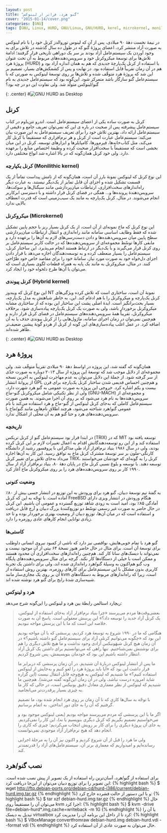```yaml
---
layout: post
title: "گنو هرد، فراتر از لینوکس"
cover: "2015-01-14/cover.png"
categories: [GNU]
tags: [GNU, Linux, HURD, GNU/Linux, GNU/HURD, kerel, microkernel, monilithic kernel, hybrid kernel, Stallman, RMS]
---
```


در نیمهٔ نخست دههٔ ۹۰ میلادی، پس از آن که لینوس توروالدز کرنل خود را با نام لینوکس به صورت آزاد منتشر کرد، اعضای پروژهٔ گنو که در طول ده سال گذشته در تلاش برای به وجود آوردن یک سیستم‌عامل آزاد بودند بر سر یک دوراهی تاریخی قرار گرفتند؛ ادامهٔ تلاش‌ها برای توسعهٔ میکروکرنل خود و سرویس‌دهنده‌های مربوط به آن تحت عنوان پروژهٔ هرد  (HURD) یا استفاده از کرنل یک‌پارچهٔ جدیدی که هم به همان اندازه آزاد بود و هم در آن زمان تقریباً قابل استفاده بود. در نهایت و پس از کشمکش‌های بسیار، تصمیم بر این شد که پروژهٔ هرد متوقّف شده و تلاش‌ها بر روی توسعهٔ لینوکس به صورتی که با سیستم‌عامل گنو سازگار باشد متمرکز شود. این‌گونه بود که سیستم‌عامل جدیدی به نام گنو/لینوکس متولّد شد. ولی تفاوت این دو در چه بود؟

{: .center}
#![GNU HURD as Desktop](/assets/2015-01-14/hurd1.png)

## کرنل
کرنل به صورت ساده یکی از اعضای سیستم‌عامل است. اندرو تتن‌باوم در کتاب سیستم‌عامل پیشرفته پس از صحبت در باره ی این که نمی‌توان تعریف جامع و دقیقی از سیستم‌عامل ارائه داد، بهترین تلاش خود را برای تعریف سیستم‌عامل به این صورت بیان می‌کند: سیستم‌عامل عبارت است از کرنل و هر نرم‌افزاری که مستقیماً با کرنل کار می‌کند، مثل کتاب‌خانه‌ها، فیرم‌ورها، کامپایلرها و ابزارهای توسعه. کرنل در این میان بخشی است که مستقیماً با سخت‌افزار صحبت کرده و وظیفهٔ اختصاص منابع را برعهده دارد. ولی خود کرنل همان‌گونه که در بالا اشاره شد انواع مختلفی دارد.

### کرنل یکپارچه  (Monilithic kernel)
این نوع کرنل که لینوکس نمونهٔ بارز آن است، همان‌گونه که از نامش پیداست تماماً از یک قسمت تشکیل شده و اجزای آن قابل تمایز از یک‌دیگر نیستند. به عبارت دیگر راه‌اندازهای سخت‌افزاری، ارتباطات میان‌پردازشی مانند سیگنال‌ها و سوکت‌ها، سرویس‌دهندهٔ پرونده‌ها و… همگی در فضای کرنل قرار داشته و با دسترسی ابرکاربر انجام می‌شوند. در مثال، کرنل یک‌پارچه به مانند یک سیب‌زمینی است که قدرت انعطاف بالایی ندارد

### میکروکرنل  (Microkernel)
این نوع کرنل که ماخ نمونه‌ای از آن است، از یک کرنل بسیار ریز با حجم پایین تشکیل شده که فقط وظایف اساسی سامانه مانند راه‌اندازی و انتقال ارتباطات میان‌پردازشی سطح پایین میان سرویس‌دهنده‌ها و دادن دست‌رسی‌های لازم به آن‌ها را برعهده دارد و مابقی کارها توسّط مجموعه‌ای از سرویس‌دهنده‌ها که در حالت کاربر سیستم‌عامل بر روی کرنل قرار می‌گیرند و با یک‌دیگر در ارتباط هستند انجام می‌پذیرد. این ساختار کرنل، سیستم‌عامل را بسیار منعطف کرده و به توسعه‌دهندگان اجازه می‌دهد با قرار دادن اجزای دل‌خواه خود به صورت مورد نیاز، سامانهٔ خود را برای مقاصد خاص خود طرّاحی کنند. در مثال، میکروکرنل به مانند یک پایه به همراه قطعات لگوی بسیاری است که می‌توان با آن‌ها طرح دلخواه خود را ایجاد کرد.

### کرنل پیوندی  (Hybrid kernel)
این نوع کرنل که ویندوز NT نمونهٔ آن است، ساختاری است که تلاش کرده ویژگی‌های کرنل یک‌پارچه و میکروکرنل را با هم ادغام کند. این، به خاطر شباهتش به مدل یک‌پارچه، بسیار بحث‌برانگیز است. ایدهٔ اصلی پشت این ساختار این بوده که از ساختاری مشابه میکروکرنل برخوردار باشد، ولی به صورت یک کرنل یک‌پارچه پیاده‌سازی شود. برخلاف میکروکرنل، تقریباً همهٔ سرویس‌دهنده‌های سیستم‌عامل در فضای کرنل قرار دارند و هم‌چنین نمی‌توان در زمان اجرای سامانه، ماژول‌هایی را از کرنل پیوندی حذف یا به آن اضافه کرد. در عمل اغلب پیاده‌سازی‌های این گونه از کرنل از هردو گونهٔ پیشین ضعیف‌تر ظاهر شده‌اند.

{: .center}
#![GNU HURD as Desktop](/assets/2015-01-14/hurd2.png)

## پروژهٔ هرد
همان‌گونه که گفته شد، این پروژه در اواسط دههٔ ۹۰ میلادی تقریباً متوقّف شد. ولی مجموعه‌ای از دلایل موجب شد که توسعهٔ این پروژه از سال ۲۰۱۳ دوباره به صورت جدّی از سر گرفته شود. از جملهٔ این دلایل می‌توان به عدم مهاجرت لینوکس به آخرین نسخه از پروانهٔ انتشار GPL و هم‌چنین احساس قدیمی شدن ساختار کرنل یک‌پارچه برای قرن بیست و یکم اشاره کرد. خروجی این پروژه به صورت عمومی به گنو هرد شهرت دارد، ولی از نظر تکنیکی شامل میکروکرنل گنو-ماخ  (GNU-MACH) و مجموعه‌ای از سرویس‌دهنده‌ها به نام هرد می‌شود که بر روی آن اجرا می‌شوند. به همین صورت سیستم‌عامل کاملی که به‌جای کرنل لینوکس از گنو-ماخ و هرد استفاده می‌کند با نام عمومی گنو/هرد شناخته می‌شود، هرچند اطلاق نام‌هایی مانند گنو/ماخ با سرویس‌دهنده‌های هرد و حتا گنو هم به آن محلّی از اشکال ندارد.

### تاریخچه
در ابتدا قرار بود سیستم‌عامل گنو از کرنل تریکس  (TRIX) که در MIT توسعه یافته بود استفاده کند و از این رو توسعه‌دهندگانش اقدام به اعمال تغییرات لازم بر این کرنل کرده بودند، ولی در سال ۱۹۸۶ بنیاد نرم‌افزار آزاد طی مذاکراتی با پروفسور رشید از دانشگاه کارنگی-ملون بر سر توسعهٔ مشترک کرنل ماخ به توافق رسید. این کار به آن‌ها اجازه می‌داد به‌جای تلاش برای تغییر کرنل TRIX، کرنل را به گونه‌ای که خودشان می‌خواستند توسعه دهند. با توسعه و بلوغ نسبی کرنل ماخ در پایان دههٔ ۸۰، بنیاد نرم‌افزار آزاد از سال ۱۹۹۰ کار بر روی سرویس‌دهنده‌های هرد را بر روی میکروکرنل ماخ آغاز کرد.

### وضعیت کنونی
به گفتهٔ تیم توسعهٔ دبیان، گنو هرد برای ورودش به این توزیع در انتشار جسی بیش از ۸۰٪ آماده است. با توجّه به این که کرنل FreeBSD هنگام ورودش در انتشار ویزی دارای آمادگی ۸۵٪ بود، امید است به زودی شاهد توزیع گسترده و عمومی آن باشیم. این کرنل در حال حاضر به صورت غیر رسمی توسّط دو توزیع‌کنندهٔ بزرگ دبیان و آرچ قابل دریافت و استفاده است که در میان آن‌ها، توزیع دبیان از وضعیت بهتری برخوردار بوده و تا حد زیادی توانایی انجام کارهای عادی روزمره را دارد.

### کاستی‌ها
گنو هرد با تمام خوبی‌هایش، نواقصی نیز دارد که ناشی از کمبود نیروی انسانی داوطلب برای توسعهٔ آن است. برای مثال در حال حاضر هنوز نسخهٔ ۶۴ بیتی از آن موجود نیست و نمی‌تواند با دیسک‌های ساتا کار کند. هم‌چنین راه‌اندازهای سخت‌افزاری آن محدود هستند و ممکن است با خیلی از دستگاه‌ها کار نکند. گرچه برای مثال سرویس‌دهنده‌های پایگاه وب گنو هم‌اکنون به وسیلهٔ گنو/هرد راه‌اندازی شده اند، ولی برای داشتن یک تجربهٔ کاربری بدون مشکل با این سیستم‌عامل برای کارهای روزمره، بهترین روش استفاده از آن بر روی یک مجازی‌ساز مانند kvm است، زیرا که راه‌اندازهای مربوط به دستگاه‌های شبیه‌سازی شدهٔ رایج برای گنو هرد نوشته شده اند.

### هرد و لینوکس
ریچارد استالمن رابطهٔ بین هرد و لینوکس را این‌گونه شرح می‌دهد:

>بعضی‌وقت‌ها مردم می‌پرسند «چرا بنیاد نرم‌افزار آزاد به‌جای استفاده از لینوکس، یک کرنل آزاد جدید را توسعه داد؟» این پرسش معقولی است. پاسخ آن به صورت خلاصه این است که ما با این پرسش مواجه نبودیم.
>
>هنگامی که ما در ۱۹۹۰ شروع به توسعهٔ هرد کردیم، پرسشی که با آن مواجه بودیم این بود که «چگونه می‌توانیم کرنلی آزاد برای سیستم‌عامل گنو داشته باشیم؟» در آن زمان هیچ کرنل شبهٔونیکس آزادی وجود نداشت و ما هیچ تلاش دیگری را هم برای نوشتنش نمی‌شناختیم. تنها راهی که می‌توانستیم برای داشتن یک کرنل آزاد انتظار داشته باشیم این بود که خودمان بنویسیمش، پس شروع کردیم.
>
>ما پس از انتشار لینوکس دربارهٔ آن شنیدیم. در آن زمان پرسشی که دربرابر ما قرار داشت این بود که «آیا باید پروژهٔ هرد را لغو کنیم و به‌جایش از لینوکس استفاده کنیم؟»
>ما شنیدیم که لینوکس به هیچ‌وجه قابل انتقال نیست (این گزاره شاید امروزه درست نباشد، ولی در آن زمان این‌گونه گفته می‌شد). هم‌چنین ما شنیدیم که لینوکس از نظر معماری معادل دقیق یونیکس است، در حالی که کار ما به چیزی بسیار پرقدرت‌تر می‌انجامید.
>
>با توجّه به سال‌ها کاری که تا آن زمان بر روی هرد انجام شده بود، ما تصمیم گرفتیم که آن را به جای دور انداختن، به اتمام برسانیم.
>
>اگر ما با این پرسشی که مردم می‌پرسند مواجه بودیم (یعنی لینوکس موجود بود و می‌خواستیم تصمیم بگیریم که کرنل دیگری بنویسیم یا نه)، این کار را نمی‌کردیم. به جای آن پروژهٔ دیگری را برای کار بر رویش انتخاب می‌کردیم؛ چیزی که کاری را انجام دهد که هیج نرم‌افزار آزاد موجودی نمی‌توانست.
>
>ولی ما هرد را قبل از آن شروع کردیم و اکنون نیز آن را به مرحلهٔ اجرایی رسانده‌ایم و امیدواریم که معماری برتر آن، سیستم‌عامل‌های آزاد را قدرتمندتر کند.

## نصب گنو/هرد
برای استفاده از گنو/هرد، آسان‌ترین راه استفاده از یک تصویر از پیش نصب شده است. این تصویر را برای توزیع دبیان می‌توان از این‌جا دریافت کرد:
{% highlight bash %}
$ wget http://ftp.debian-ports.org/debian-cd/hurd-i386/current/debian-hurd.img.tar.gz
{% endhighlight %}
و با این دستور از حالت فشرده خارج کرد:
{% highlight bash %}
$ tar xzf debian-hurd.img.tar.gz
{% endhighlight %}
حال می‌توان آن را مستقیماً روی kvm اجرا کرد:
{% highlight bash %}
$ kvm -drive file=debian-hurd*.img,cache=writeback -m 1G
{% endhighlight %}
یا آن را تبدیل به دیسک virtualbox کرد تا از داخل این برنامه آن را مدیریت کرد:
{% highlight bash %}
$ VBoxManage convertfromraw debian-hurd.img debian-hurd.vdi --format vdi
{% endhighlight %}
حال می‌توان به صورت عادی از آن استفاده کرد.
